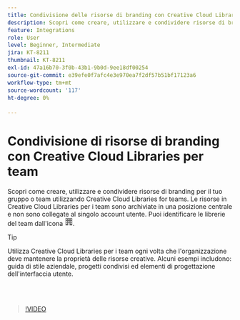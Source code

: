 ```yaml
---
title: Condivisione delle risorse di branding con Creative Cloud Libraries per Teams
description: Scopri come creare, utilizzare e condividere risorse di branding per il tuo gruppo o team utilizzando Creative Cloud Libraries for teams
feature: Integrations
role: User
level: Beginner, Intermediate
jira: KT-8211
thumbnail: KT-8211
exl-id: 47a16b70-3f0b-43b1-9b0d-9ee18df00254
source-git-commit: e39efe0f7afc4e3e970ea7f2df57b51bf17123a6
workflow-type: tm+mt
source-wordcount: '117'
ht-degree: 0%

---
```


# Condivisione di risorse di branding con Creative Cloud Libraries per team

Scopri come creare, utilizzare e condividere risorse di branding per il tuo gruppo o team utilizzando Creative Cloud Libraries for teams. Le risorse in Creative Cloud Libraries per i team sono archiviate in una posizione centrale e non sono collegate al singolo account utente. Puoi identificare le librerie del team dall&#39;icona ![compilazione immagine](assets/Smock_Building_18_N.png).

>[!TIP]
>
>Utilizza Creative Cloud Libraries per i team ogni volta che l&#39;organizzazione deve mantenere la proprietà delle risorse creative. Alcuni esempi includono: guida di stile aziendale, progetti condivisi ed elementi di progettazione dell&#39;interfaccia utente.

<br> 

>[!VIDEO](https://video.tv.adobe.com/v/3449196?hidetitle=true&captions=ita)
